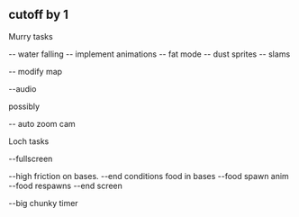 

cutoff by 1
-----------

Murry tasks

-- water falling
-- implement animations
-- fat mode
-- dust sprites
-- slams

-- modify map 

--audio

possibly

-- auto zoom cam 	

Loch tasks

--fullscreen

--high friction on bases.
--end conditions food in bases
--food spawn anim
--food respawns
--end screen

--big chunky timer




